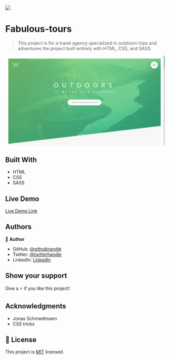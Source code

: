 
![](https://img.shields.io/badge/Fabuloustours-blueviolet)

# Fabulous-tours

> This project is for a travel agency specialized in outdoors trips and adventures the project built entirely  with HTML, CSS, and SASS.


![screenshot](./img/fabulous.png)

## Built With

- HTML
- CSS
- SASS

## Live Demo

[Live Demo Link](https://fabuloustours.netlify.app/)



## Authors

👤 **Author**

- GitHub: [@githubhandle](https://github.com/Shaher-11)
- Twitter: [@twitterhandle](https://twitter.com/ShaherShamroukh/)
- LinkedIn: [LinkedIn](https://www.linkedin.com/in/shaher-shamroukh/)

## Show your support

Give a ⭐️ if you like this project!

## Acknowledgments

- Jonas Schmedtmann
- CSS tricks

## 📝 License

This project is [MIT](lic.url) licensed.
